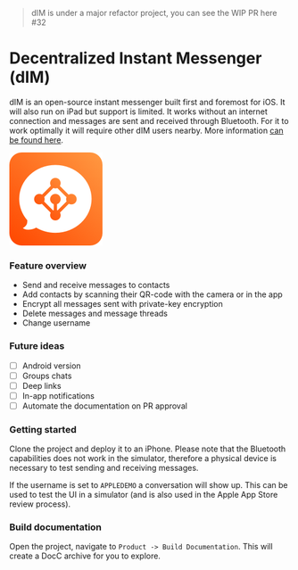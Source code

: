 
> dIM is under a major refactor project, you can see the WIP PR here #32

# Decentralized Instant Messenger (dIM) 
dIM is an open-source instant messenger built first and foremost for iOS. It will also run on iPad but support is limited.
It works without an internet connection and messages are sent and received through Bluetooth. For it to work optimally it will require other dIM users nearby. More information [can be found here](https://www.dimchat.org). 

![icon](./images/icon.png "dIM")

### Feature overview
- Send and receive messages to contacts
- Add contacts by scanning their QR-code with the camera or in the app
- Encrypt all messages sent with private-key encryption
- Delete messages and message threads
- Change username

### Future ideas 
- [ ] Android version 
- [ ] Groups chats
- [ ] Deep links
- [ ] In-app notifications
- [ ] Automate the documentation on PR approval 

### Getting started
Clone the project and deploy it to an iPhone. Please note that the Bluetooth capabilities does not work in the simulator, therefore a physical device is necessary to test sending and receiving messages.

If the username is set to `APPLEDEMO` a conversation will show up. This can be used to test the UI in a simulator (and is also used in the Apple App Store review process).

### Build documentation 
Open the project, navigate to `Product -> Build Documentation`. This will create a DocC archive for you to explore. 
